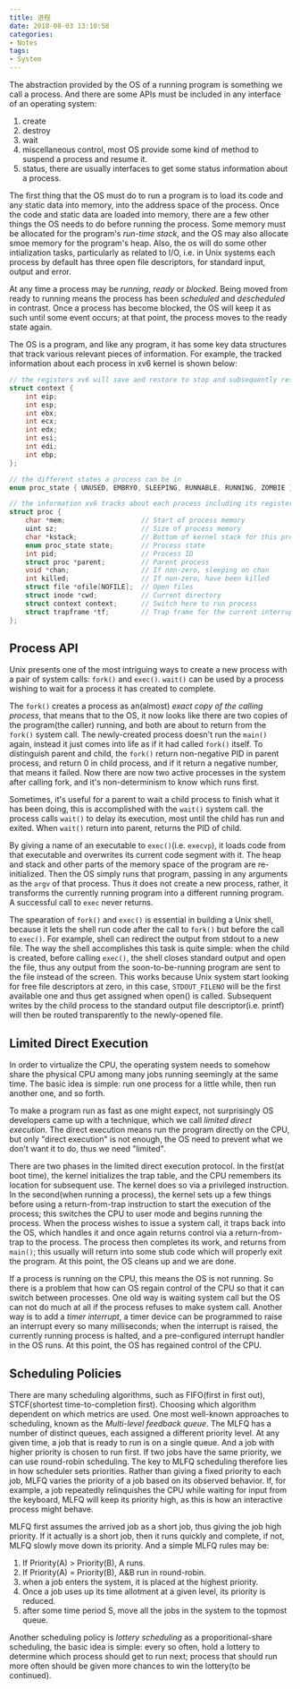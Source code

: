 ```yaml
---
title: 进程
date: 2018-08-03 13:10:58
categories:
- Notes
tags:
- System
---
```


The abstraction provided by the OS of a running program is something we call a process. And there are some APIs must be
included in any interface of an operating system:
<!-- more -->
1. create
2. destroy
3. wait
4. miscellaneous control, most OS provide some kind of method to suspend a process and resume it.
5. status, there are usually interfaces to get some status information about a process.

The first thing that the OS must do to run a program is to load its code and any static data into memory, into the address
space of the process. Once the code and static data are loaded into memory, there are a few other things the OS needs to
do before running the process. Some memory must be allocated for the program's _run-time stack_, and the OS may also 
allocate smoe memory for the program's heap. Also, the os will do some other intialization tasks, particularly as related
to I/O, i.e. in Unix systems each process by default has three open file descriptors, for standard input, output and error.

At any time a process may be _running_, _ready_ or _blocked_. Being moved from ready to running means the process has been
_scheduled_ and _descheduled_ in contrast. Once a process has become blocked, the OS will keep it as such until some event
occurs; at that point, the process moves to the ready state again.

The OS is a program, and like any program, it has some key data structures that track various relevant pieces of information.
For example, the tracked information about each process in xv6 kernel is shown below:
```C
// the registers xv6 will save and restore to stop and subsequently restart a process
struct context {
    int eip;
    int esp;
    int ebx;
    int ecx;
    int edx;
    int esi;
    int edi;
    int ebp;
};

// the different states a process can be in
enum proc_state { UNUSED, EMBRYO, SLEEPING, RUNNABLE, RUNNING, ZOMBIE };

// the information xv6 tracks about each process including its register context and state
struct proc {
    char *mem;                   // Start of process memory
    uint sz;                     // Size of process memory
    char *kstack;                // Bottom of kernel stack for this process
    enum proc_state state;       // Process state
    int pid;                     // Process ID
    struct proc *parent;         // Parent process
    void *chan;                  // If non-zero, sleeping on chan
    int killed;                  // If non-zero, have been killed
    struct file *ofile[NOFILE];  // Open files
    struct inode *cwd;           // Current directory
    struct context context;      // Switch here to run process
    struct trapframe *tf;        // Trap frame for the current interrupt
};
```
## Process API ##
Unix presents one of the most intriguing ways to create a new process with a pair of system calls: `fork()` and `exec()`.
`wait()` can be used by a process wishing to wait for a process it has created to complete.

The `fork()` creates a process as an(almost) _exact copy of the calling process_, that means that to the OS, it now looks
like there are two copies of the program(the caller) running, and both are about to return from the `fork()` system call.
The newly-created process doesn't run the `main()` again, instead it just comes into life as if it had called `fork()` 
itself. To distinguish parent and child, the `fork()` return non-negative PID in parent process, and return 0 in child
process, and if it return a negative number, that means it failed. Now there are now two active processes in the system 
after calling fork, and it's non-determinism to know which runs first. 

Sometimes, it's useful for a parent to wait a child process to finish what it has been doing, this is accomplished with
the `wait()` system call. the process calls `wait()` to delay its execution, most until the child has run and exited. When
`wait()` return into parent, returns the PID of child.

By giving a name of an executable to `exec()`(i.e. `execvp`), it loads code from that executable and overwrites its current
code segment with it. The heap and stack and other parts of the memory space of the program are re-initialized. Then the
OS simply runs that program, passing in any arguments as the `argv` of that process. Thus it does not create a new process,
rather, it transforms the currently running program into a different running program. A successful call to `exec` never
returns.

The spearation of `fork()` and `exec()` is essential in building a Unix shell, because it lets the shell run code after
the call to `fork()` but before the call to `exec()`. For example, shell can redirect the output from stdout to a new file.
The way the shell accomplishes this task is quite simple: when the child is created, before calling `exec()`, the shell
closes standard output and open the file, thus any output from the soon-to-be-running program are sent to the file instead
of the screen. This works because Unix system start looking for free file descriptors at zero, in this case, `STDOUT_FILENO`
will be the first available one and thus get assigned when open() is called. Subsequent writes by the child process to 
the standard output file descriptor(i.e. printf) will then be routed transparently to the newly-opened file. 

## Limited Direct Execution ##
In order to virtualize the CPU, the operating system needs to somehow share the physical CPU among many jobs running 
seemingly at the same time. The basic idea is simple: run one process for a little while, then run another one, and so
forth.

To make a program run as fast as one might expect, not surprisingly OS developers came up with a technique, which we 
call _limited direct execution_. The direct execution means run the program directly on the CPU, but only "direct execution"
is not enough, the OS need to prevent what we don't want it to do, thus we need "limited".

There are two phases in the limited direct execution protocol. In the first(at boot time), the kernel initializes the 
trap table, and the CPU remembers its location for subsequent use. The kernel does so via a privileged instruction. In
the second(when running a process), the kernel sets up a few things before using a return-from-trap instruction to start
the execution of the process; this switches the CPU to user mode and begins running the process. When the process wishes
to issue a system call, it traps back into the OS, which handles it and once again returns control via a return-from-trap
to the process. The process then completes its work, and returns from `main()`; this usually will return into some stub
code which will properly exit the program. At this point, the OS cleans up and we are done.

If a process is running on the CPU, this means the OS is not running. So there is a problem that how can OS regain control
of the CPU so that it can switch between processes. One old way is waiting system call but the OS can not do much at all if
the process refuses to make system call. Another way is to add a _timer interrupt_, a timer device can be programmed to
raise an interrupt every so many milliseconds; when the interrupt is raised, the currently running process is halted, and
a pre-configured interrupt handler in the OS runs. At this point, the OS has regained control of the CPU.

## Scheduling Policies ##
There are many scheduling algorithms, such as FIFO(first in first out), STCF(shortest time-to-completion first). Choosing
which algorithm dependent on which metrics are used. One most well-known approaches to scheduling, known as the _Multi-level
 feedback queue_. The MLFQ has a number of distinct queues, each assigned a different priority level. At any given time,
a job that is ready to run is on a single queue. And a job with higher priority is chosen to run first. If two jobs have
the same priority, we can use round-robin scheduling. The key to MLFQ scheduling therefore lies in how scheduler sets
priorities. Rather than giving a fixed priority to each job, MLFQ varies the priority of a job based on its observed 
behavior. If, for example, a job repeatedly relinquishes the CPU while waiting for input from the keyboard, MLFQ will
keep its priority high, as this is how an interactive process might behave. 

MLFQ first assumes the arrived job as a short job, thus giving the job high priority. If it actually is a short job, then
it runs quickly and complete, if not, MLFQ slowly move down its priority. And a simple MLFQ rules may be:
1. If Priority(A) > Priority(B), A runs.
2. If Priority(A) = Priority(B), A&B run in round-robin.
3. when a job enters the system, it is placed at the highest priority.
4. Once a job uses up its time allotment at a given level, its priority is reduced.
6. after some time period S, move all the jobs in the system to the topmost queue.

Another scheduling policy is _lottery scheduling_ as a proporitional-share scheduling, the basic idea is simple: every so
often, hold a lottery to determine which process should get to run next; process that should run more often should be
given more chances to win the lottery(to be continued).
